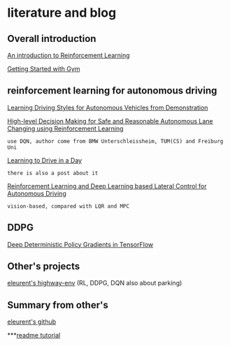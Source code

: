 # literature and blog

## Overall introduction
[An introduction to Reinforcement Learning](https://www.freecodecamp.org/news/an-introduction-to-reinforcement-learning-4339519de419/)

[Getting Started with Gym](https://gym.openai.com/docs/)

## reinforcement learning for autonomous driving
[Learning Driving Styles for Autonomous Vehicles from Demonstration](http://ais.informatik.uni-freiburg.de/publications/papers/kuderer15icra.pdf)



[High-level Decision Making for Safe and Reasonable Autonomous Lane Changing using Reinforcement Learning](http://mediatum.ub.tum.de/doc/1454224/712763187208.pdf)

    use DQN, author come from BMW Unterschleissheim, TUM(CS) and Freiburg Uni


[Learning to Drive in a Day](https://arxiv.org/pdf/1807.00412.pdf)

    there is also a post about it
    
    
    
[Reinforcement Learning and Deep Learning based Lateral Control for Autonomous Driving ](https://arxiv.org/pdf/1810.12778.pdf)

    vision-based, compared with LQR and MPC
    



 ## DDPG

[Deep Deterministic Policy Gradients in TensorFlow](https://pemami4911.github.io/blog/2016/08/21/ddpg-rl.html)

## Other's projects
[eleurent's highway-env](https://github.com/eleurent/highway-env)  (RL, DDPG, DQN also about parking)

## Summary from other's

[eleurent's github](https://github.com/eleurent/phd-bibliography#policy-gradient)


***[readme tutorial](https://github.com/guodongxiaren/README#readme)
